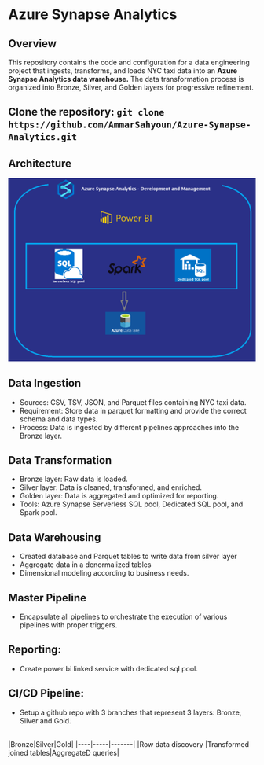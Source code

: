 # Azure Synapse Analytics

## Overview
This repository contains the code and configuration for a data engineering project that ingests, transforms, and loads NYC taxi data into an **Azure Synapse Analytics data warehouse.** The data transformation process is organized into Bronze, Silver, and Golden layers for progressive refinement.

## Clone the repository: ```git clone https://github.com/AmmarSahyoun/Azure-Synapse-Analytics.git```

## Architecture
![architecture diagram](pics/architecture-gr.png) 


## Data Ingestion
* Sources: CSV, TSV, JSON, and Parquet files containing NYC taxi data.
* Requirement: Store data in parquet formatting and provide the correct schema and data types. 
* Process: Data is ingested by different pipelines approaches into the Bronze layer.

## Data Transformation
* Bronze layer: Raw data is loaded.
* Silver layer: Data is cleaned, transformed, and enriched.
* Golden layer: Data is aggregated and optimized for reporting.
* Tools: Azure Synapse Serverless SQL pool, Dedicated SQL pool, and Spark pool.

## Data Warehousing
* Created database and Parquet tables to write data from silver layer
* Aggregate data in a denormalized tables
* Dimensional modeling according to business needs.

## Master Pipeline
* Encapsulate all pipelines to orchestrate the execution of various pipelines with proper triggers.

## Reporting: 
* Create power bi linked service with dedicated sql pool.

## CI/CD Pipeline:
* Setup a github repo with 3 branches that represent 3 layers: Bronze, Silver and Gold.
<br />
|Bronze|Silver|Gold|
|----|-----|-------|
|Row data discovery |Transformed joined tables|AggregateD queries| 



